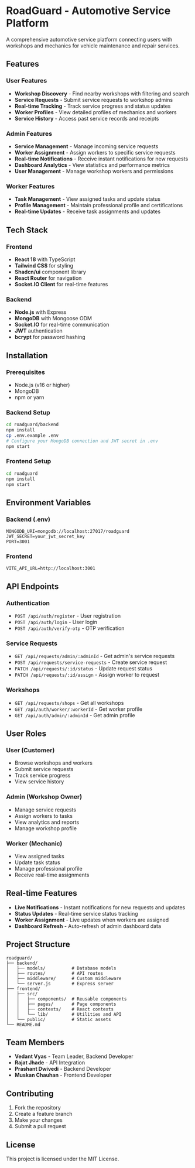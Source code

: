 # RoadGuard - Automotive Service Platform

A comprehensive automotive service platform connecting users with workshops and mechanics for vehicle maintenance and repair services.

## Features

### User Features
- **Workshop Discovery** - Find nearby workshops with filtering and search
- **Service Requests** - Submit service requests to workshop admins
- **Real-time Tracking** - Track service progress and status updates
- **Worker Profiles** - View detailed profiles of mechanics and workers
- **Service History** - Access past service records and receipts

### Admin Features
- **Service Management** - Manage incoming service requests
- **Worker Assignment** - Assign workers to specific service requests
- **Real-time Notifications** - Receive instant notifications for new requests
- **Dashboard Analytics** - View statistics and performance metrics
- **User Management** - Manage workshop workers and permissions

### Worker Features
- **Task Management** - View assigned tasks and update status
- **Profile Management** - Maintain professional profile and certifications
- **Real-time Updates** - Receive task assignments and updates

## Tech Stack

### Frontend
- **React 18** with TypeScript
- **Tailwind CSS** for styling
- **Shadcn/ui** component library
- **React Router** for navigation
- **Socket.IO Client** for real-time features

### Backend
- **Node.js** with Express
- **MongoDB** with Mongoose ODM
- **Socket.IO** for real-time communication
- **JWT** authentication
- **bcrypt** for password hashing

## Installation

### Prerequisites
- Node.js (v16 or higher)
- MongoDB
- npm or yarn

### Backend Setup
```bash
cd roadguard/backend
npm install
cp .env.example .env
# Configure your MongoDB connection and JWT secret in .env
npm start
```

### Frontend Setup
```bash
cd roadguard
npm install
npm start
```

## Environment Variables

### Backend (.env)
```
MONGODB_URI=mongodb://localhost:27017/roadguard
JWT_SECRET=your_jwt_secret_key
PORT=3001
```

### Frontend
```
VITE_API_URL=http://localhost:3001
```

## API Endpoints

### Authentication
- `POST /api/auth/register` - User registration
- `POST /api/auth/login` - User login
- `POST /api/auth/verify-otp` - OTP verification

### Service Requests
- `GET /api/requests/admin/:adminId` - Get admin's service requests
- `POST /api/requests/service-requests` - Create service request
- `PATCH /api/requests/:id/status` - Update request status
- `PATCH /api/requests/:id/assign` - Assign worker to request

### Workshops
- `GET /api/requests/shops` - Get all workshops
- `GET /api/auth/worker/:workerId` - Get worker profile
- `GET /api/auth/admin/:adminId` - Get admin profile

## User Roles

### User (Customer)
- Browse workshops and workers
- Submit service requests
- Track service progress
- View service history

### Admin (Workshop Owner)
- Manage service requests
- Assign workers to tasks
- View analytics and reports
- Manage workshop profile

### Worker (Mechanic)
- View assigned tasks
- Update task status
- Manage professional profile
- Receive real-time assignments

## Real-time Features

- **Live Notifications** - Instant notifications for new requests and updates
- **Status Updates** - Real-time service status tracking
- **Worker Assignment** - Live updates when workers are assigned
- **Dashboard Refresh** - Auto-refresh of admin dashboard data

## Project Structure

```
roadguard/
├── backend/
│   ├── models/          # Database models
│   ├── routes/          # API routes
│   ├── middleware/      # Custom middleware
│   └── server.js        # Express server
├── frontend/
│   ├── src/
│   │   ├── components/  # Reusable components
│   │   ├── pages/       # Page components
│   │   ├── contexts/    # React contexts
│   │   └── lib/         # Utilities and API
│   └── public/          # Static assets
└── README.md
```

## Team Members

- **Vedant Vyas** - Team Leader, Backend Developer
- **Rajat Jhade** - API Integration
- **Prashant Dwivedi** - Backend Developer
- **Muskan Chauhan** - Frontend Developer

## Contributing

1. Fork the repository
2. Create a feature branch
3. Make your changes
4. Submit a pull request

## License

This project is licensed under the MIT License.